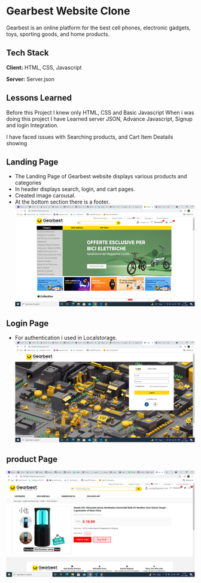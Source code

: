 
# Gearbest Website Clone

Gearbest is an online platform for the best cell phones, electronic gadgets, toys, sporting goods,
and home products.


## Tech Stack

**Client:** HTML, CSS, Javascript

**Server:** Server.json



## Lessons Learned

Before this Project I knew only HTML, CSS and Basic Javascript When i was doing this project 
I have Learned server JSON, Advance Javascript, Signup and login Integration.


I have faced issues with Searching products, and Cart Item Deatails showing

## Landing Page

- The Landing Page of Gearbest website displays various products and categories
- In header displays search, login, and cart pages.
- Created image carousal.
- At the bottom section there is a footer.
![App Screenshot](https://github.com/Pooja9783/gearbest/blob/main/Source/homepage.png)


## Login Page
- For authentication i used in Localstorage.
![App Screenshot](https://github.com/Pooja9783/gearbest/blob/main/Source/loginpage.png)


## product Page

![App Screenshot](https://github.com/Pooja9783/gearbest/blob/main/Source/Product.png)
